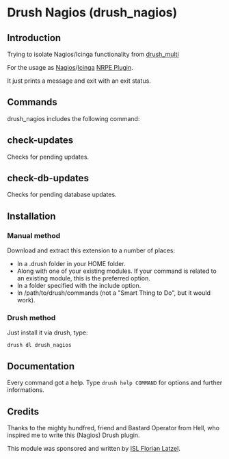 # Drush Nagios (drush_nagios)

## Introduction

Trying to isolate Nagios/Icinga functionality from [drush_multi][1]

For the usage as [Nagios][2]/[Icinga][3] [NRPE Plugin][4].

It just prints a message and exit with an exit status.

## Commands

drush_nagios includes the following command:

## check-updates

Checks for pending updates.

## check-db-updates

Checks for pending database updates.

## Installation

### Manual method

Download and extract this extension to a number of places:

- In a .drush folder in your HOME folder.
- Along with one of your existing modules. If your command is related to an existing module, this is the preferred option.
- In a folder specified with the include option.
- In /path/to/drush/commands (not a "Smart Thing to Do", but it would work).

### Drush method 

Just install it via drush, type:
	
	drush dl drush_nagios

## Documentation

Every command got a help.
Type `drush help COMMAND` for options and further informations.

## Credits

Thanks to the mighty hundfred, friend and Bastard Operator from Hell,
who inspired me to write this (Nagios) Drush plugin.

This module was sponsored and written by [ISL Florian Latzel][5].

[1]:http://drupal.org/project/drush_multi
[2]:http://en.wikipedia.org/wiki/Nagios
[3]:http://en.wikipedia.org/wiki/Icinga
[4]:http://en.wikipedia.org/wiki/Nagios#NRPE
[5]:http://is-loesungen.de
